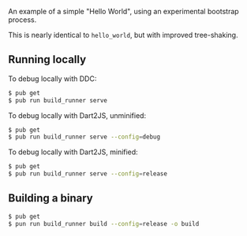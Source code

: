 An example of a simple "Hello World", using an experimental bootstrap process.

This is nearly identical to `hello_world`, but with improved tree-shaking.

## Running locally

To debug locally with DDC:

```bash
$ pub get
$ pub run build_runner serve
```

To debug locally with Dart2JS, unminified:

```bash
$ pub get
$ pub run build_runner serve --config=debug
```

To debug locally with Dart2JS, minified:

```bash
$ pub get
$ pub run build_runner serve --config=release
```

## Building a binary

```bash
$ pub get
$ pun run build_runner build --config=release -o build
```
